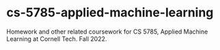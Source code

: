 # cs-5785-applied-machine-learning

Homework and other related coursework for CS 5785, Applied Machine Learning at Cornell Tech. Fall 2022. 
